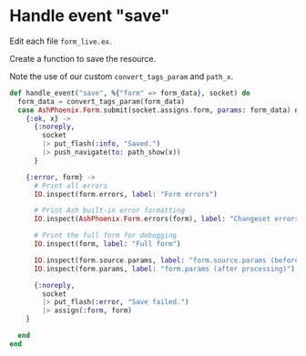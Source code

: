 # Handle event "save"  

Edit each file `form_live.ex`.

Create a function to save the resource.

Note the use of our custom `convert_tags_param` and `path_x`.

```elixir
def handle_event("save", %{"form" => form_data}, socket) do
  form_data = convert_tags_param(form_data)
  case AshPhoenix.Form.submit(socket.assigns.form, params: form_data) do
    {:ok, x} ->
      {:noreply,
        socket
        |> put_flash(:info, "Saved.")
        |> push_navigate(to: path_show(x))
      }

    {:error, form} ->
      # Print all errors
      IO.inspect(form.errors, label: "Form errors")

      # Print Ash built-in error formatting
      IO.inspect(AshPhoenix.Form.errors(form), label: "Changeset errors")

      # Print the full form for debugging
      IO.inspect(form, label: "Full form")

      IO.inspect(form.source.params, label: "form.source.params (before processing)")
      IO.inspect(form.params, label: "form.params (after processing)")

      {:noreply,
        socket
        |> put_flash(:error, "Save failed.")
        |> assign(:form, form)
    }

  end
end
```
